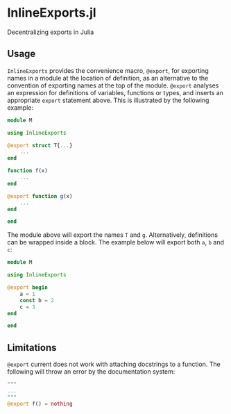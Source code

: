 # InlineExports.jl
Decentralizing exports in Julia

## Usage

`InlineExports` provides the convenience macro, `@export`, for
exporting names in a module at the location of definition, as an
alternative to the convention of exporting names at the top of the
module.  `@export` analyses an expression for definitions of
variables, functions or types, and inserts an appropriate `export`
statement above.  This is illustrated by the following example:

```julia
module M

using InlineExports

@export struct T{...}
    ...
end

function f(x)
    ...
end

@export function g(x)
    ...
end

end
```

The module above will export the names `T` and `g`.  Alternatively,
definitions can be wrapped inside a block.  The example below will
export both `a`, `b` and `c`:

```julia
module M

using InlineExports

@export begin
    a = 1
    const b = 2
    c = 3
end

end
```

## Limitations

`@export` current does not work with attaching docstrings to a
function.  The following will throw an error by the documentation
system:
```julia
"""
...
"""
@export f() = nothing
```

